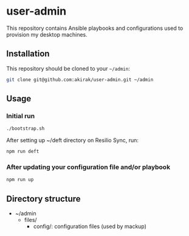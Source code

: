 user-admin
==================

This repository contains Ansible playbooks and configurations used to provision my desktop machines.

Installation
---------------

This repository should be cloned to your `~/admin`:

```sh
git clone git@github.com:akirak/user-admin.git ~/admin
```

Usage
------

### Initial run

```sh
./bootstrap.sh
```

After setting up ~/deft directory on Resilio Sync, run:

```sh
npm run deft
```

### After updating your configuration file and/or playbook

```sh
npm run up
```

Directory structure
------------------------

- ~/admin
  - files/
    - config/: configuration files (used by mackup)
